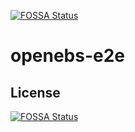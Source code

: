 [![FOSSA Status](https://app.fossa.com/api/projects/git%2Bgithub.com%2Fopenebs%2Fopenebs-e2e.svg?type=shield)](https://app.fossa.com/projects/git%2Bgithub.com%2Fopenebs%2Fopenebs-e2e?ref=badge_shield)

# openebs-e2e

## License
[![FOSSA Status](https://app.fossa.com/api/projects/git%2Bgithub.com%2Fopenebs%2Fopenebs-e2e.svg?type=large)](https://app.fossa.com/projects/git%2Bgithub.com%2Fopenebs%2Fopenebs-e2e?ref=badge_large)